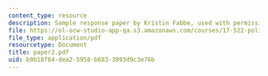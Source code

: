 ```yaml
---
content_type: resource
description: Sample response paper by Kristin Fabbe, used with permission.
file: https://ol-ocw-studio-app-qa.s3.amazonaws.com/courses/17-522-politics-and-religion-fall-2006/b9b18f64dea25958b6833893d9c3e76b_paper2.pdf
file_type: application/pdf
resourcetype: Document
title: paper2.pdf
uid: b9b18f64-dea2-5958-b683-3893d9c3e76b
---
```


